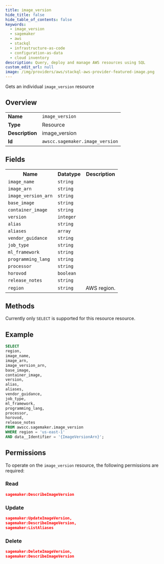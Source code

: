 ```yaml
---
title: image_version
hide_title: false
hide_table_of_contents: false
keywords:
  - image_version
  - sagemaker
  - aws
  - stackql
  - infrastructure-as-code
  - configuration-as-data
  - cloud inventory
description: Query, deploy and manage AWS resources using SQL
custom_edit_url: null
image: /img/providers/aws/stackql-aws-provider-featured-image.png
---
```

Gets an individual <code>image_version</code> resource

## Overview
<table><tbody>
<tr><td><b>Name</b></td><td><code>image_version</code></td></tr>
<tr><td><b>Type</b></td><td>Resource</td></tr>
<tr><td><b>Description</b></td><td>image_version</td></tr>
<tr><td><b>Id</b></td><td><code>awscc.sagemaker.image_version</code></td></tr>
</tbody></table>

## Fields
<table><tbody>
<tr><th>Name</th><th>Datatype</th><th>Description</th></tr>
<tr><td><code>image_name</code></td><td><code>string</code></td><td></td></tr>
<tr><td><code>image_arn</code></td><td><code>string</code></td><td></td></tr>
<tr><td><code>image_version_arn</code></td><td><code>string</code></td><td></td></tr>
<tr><td><code>base_image</code></td><td><code>string</code></td><td></td></tr>
<tr><td><code>container_image</code></td><td><code>string</code></td><td></td></tr>
<tr><td><code>version</code></td><td><code>integer</code></td><td></td></tr>
<tr><td><code>alias</code></td><td><code>string</code></td><td></td></tr>
<tr><td><code>aliases</code></td><td><code>array</code></td><td></td></tr>
<tr><td><code>vendor_guidance</code></td><td><code>string</code></td><td></td></tr>
<tr><td><code>job_type</code></td><td><code>string</code></td><td></td></tr>
<tr><td><code>ml_framework</code></td><td><code>string</code></td><td></td></tr>
<tr><td><code>programming_lang</code></td><td><code>string</code></td><td></td></tr>
<tr><td><code>processor</code></td><td><code>string</code></td><td></td></tr>
<tr><td><code>horovod</code></td><td><code>boolean</code></td><td></td></tr>
<tr><td><code>release_notes</code></td><td><code>string</code></td><td></td></tr>
<tr><td><code>region</code></td><td><code>string</code></td><td>AWS region.</td></tr>

</tbody></table>

## Methods
Currently only <code>SELECT</code> is supported for this resource resource.

## Example
```sql
SELECT
region,
image_name,
image_arn,
image_version_arn,
base_image,
container_image,
version,
alias,
aliases,
vendor_guidance,
job_type,
ml_framework,
programming_lang,
processor,
horovod,
release_notes
FROM awscc.sagemaker.image_version
WHERE region = 'us-east-1'
AND data__Identifier = '{ImageVersionArn}';
```

## Permissions

To operate on the <code>image_version</code> resource, the following permissions are required:

### Read
```json
sagemaker:DescribeImageVersion
```

### Update
```json
sagemaker:UpdateImageVersion,
sagemaker:DescribeImageVersion,
sagemaker:ListAliases
```

### Delete
```json
sagemaker:DeleteImageVersion,
sagemaker:DescribeImageVersion
```

